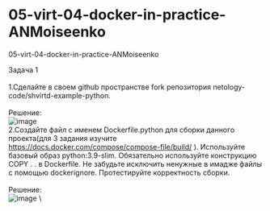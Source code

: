 # 05-virt-04-docker-in-practice-ANMoiseenko
05-virt-04-docker-in-practice-ANMoiseenko

Задача 1\
\
1.Сделайте в своем github пространстве fork репозитория netology-code/shvirtd-example-python.\
\
Решение:\
![image](https://github.com/user-attachments/assets/954c3097-b5ae-4304-a1d8-f6277ce215a2)\
2.Создайте файл с именем Dockerfile.python для сборки данного проекта(для 3 задания изучите https://docs.docker.com/compose/compose-file/build/ ). Используйте базовый образ python:3.9-slim. Обязательно используйте конструкцию COPY . . в Dockerfile. Не забудьте исключить ненужные в имадже файлы с помощью dockerignore. Протестируйте корректность сборки.\
\
Решение:\
![image](https://github.com/user-attachments/assets/f68f93e3-92ce-42c2-8977-ca5c401da5ea)
\

